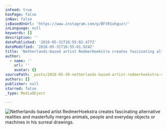```yaml
---
inFeed: true
hasPage: false
inNav: false
isBasedOnUrl: 'https://www.instagram.com/p/BF391uhguzr/'
inLanguage: null
keywords: []
description: ''
datePublished: '2016-05-31T16:55:02.477Z'
dateModified: '2016-05-31T16:55:01.924Z'
title: 'Netherlands-based artist RedmerHoekstra creates fascinating alternative realities and masterfully merges animals, people and everyday objects or machines in his surreal drawings. '
author:
  - name: ''
    url: ''
    avatar: {}
sourcePath: _posts/2016-05-30-netherlands-based-artist-redmerhoekstra-creates-fascinatin.md
authors: []
publisher: null
starred: false
_type: MediaObject

---
```

![Netherlands-based artist RedmerHoekstra creates fascinating alternative realities and masterfully merges animals, people and everyday objects or machines in his surreal drawings. ](https://s3-us-west-2.amazonaws.com/the-grid-img/p/4be407af23edb15b65c8376c785a2cd130880b44.jpg)